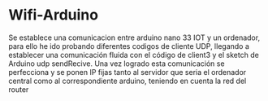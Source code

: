 # Wifi-Arduino
Se establece una comunicacion entre arduino nano 33 IOT y un ordenador, para ello he ido probando diferentes codigos de cliente UDP, llegando a establecer una comunicación fluida con el código de client3 y el sketch de Arduino udp sendRecive.
Una vez logrado esta comunicación se perfecciona y se ponen IP fijas tanto al servidor que seria el ordenador central como al correspondiente arduino, teniendo en cuenta la red del router
